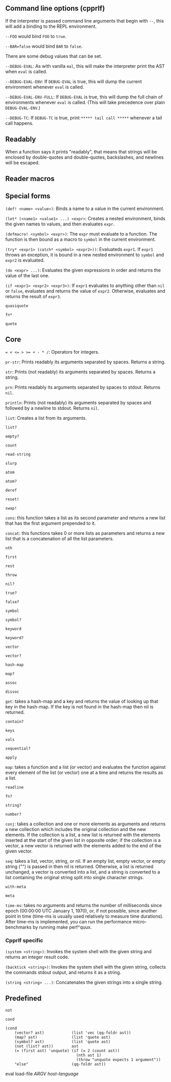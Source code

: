 ## Command line options (cpprlf)

If the interpreter is passed command line arguments that begin with `--`, this will add a binding to the REPL environment.

`--FOO` would bind `FOO` to `true`.

`--BAR=false` would bind `BAR` to `false`.

There are some debug values that can be set.

`--DEBUG-EVAL`: As with vanilla `mal`, this will make the interpreter print the AST when `eval` is called.

`--DEBUG-EVAL-ENV`: If `DEBUG-EVAL` is true, this will dump the current environment whenever `eval` is called.

`--DEBUG-EVAL-ENV-FULL`: If `DEBUG-EVAL` is true, this will dump the full chain of environments whenever `eval` is called. (This will take precedence over plain `DEBUG-EVAL-ENV`.)

`--DEBUG-TC`: If `DEBUG-TC` is true, print `***** tail call *****` whenever a tail call happens.

## Readably

When a function says it prints "readably", that means that strings will be enclosed by double-quotes and double-quotes, backslashes, and newlines will be escaped.

## Reader macros

## Special forms

`(def! <name> <value>)`: Binds a name to a value in the current environment.

`(let* (<name1> <value1> ...) <expr>`: Creates a nested environment, binds the given names to values, and then evaluates `expr`.

`(defmacro! <symbol> <expr>)`: The `expr` must evaluate to a function. The function is then bound as a macro to `symbol` in the current environment.

`(try* <expr1> (catch* <symbol> <expr2>))`: Evaluateds `expr1`. If `expr1` throws an exception, it is bound in a new nested environment to `symbol` and `expr2` is evaluated.

`(do <expr> ...)`: Evaluates the given expressions in order and returns the value of the last one.

`(if <expr1> <expr2> <expr3>)`: If `expr1` evaluates to anything other than `nil` or `false`, evaluates and returns the value of `expr2`. Otherwise, evaluates and returns the result of `expr3`.

`quasiquote`

`fn*`

`quote`

## Core

`= < <= > >= + - * /`: Operators for integers.

`pr-str`: Prints readably its arguments separated by spaces. Returns a string.

`str`: Prints (not readably) its arguments separated by spaces. Returns a string.

`prn`: Prints readably its arguments separated by spaces to stdout. Returns `nil`.

`println`: Prints (not readably) its arguments separated by spaces and followed by a newline to stdout. Returns `nil`.

`list`: Creates a list from its arguments.

`list?`

`empty?`

`count`

`read-string`

`slurp`

`atom`

`atom?`

`deref`

`reset!`

`swap!`

`cons`: this function takes a list as its second parameter and returns a new list that has the first argument prepended to it.

`concat`: this functions takes 0 or more lists as parameters and returns a new list that is a concatenation of all the list parameters.

`nth`

`first`

`rest`

`throw`

`nil?`

`true?`

`false?`

`symbol`

`symbol?`

`keyword`

`keyword?`

`vector`

`vector?`

`hash-map`

`map?`

`assoc`

`dissoc`

`get`: takes a hash-map and a key and returns the value of looking up that key in the hash-map. If the key is not found in the hash-map then nil is returned.

`contain?`

`keys`

`vals`

`sequential?`

`apply`

`map`: takes a function and a list (or vector) and evaluates the function against every element of the list (or vector) one at a time and returns the results as a list.

`readline`

`fn?`

`string?`

`number?`

`conj`: takes a collection and one or more elements as arguments and returns a new collection which includes the original collection and the new elements. If the collection is a list, a new list is returned with the elements inserted at the start of the given list in opposite order; if the collection is a vector, a new vector is returned with the elements added to the end of the given vector.

`seq`: takes a list, vector, string, or nil. If an empty list, empty vector, or empty string ("") is passed in then nil is returned. Otherwise, a list is returned unchanged, a vector is converted into a list, and a string is converted to a list containing the original string split into single character strings.

`with-meta`

`meta`

`time-ms`: takes no arguments and returns the number of milliseconds since epoch (00:00:00 UTC January 1, 1970), or, if not possible, since another point in time (time-ms is usually used relatively to measure time durations). After time-ms is implemented, you can run the performance micro-benchmarks by running make perf^quux.

### Cpprlf specific

`(system <string>)`: Invokes the system shell with the given string and returns an integer result code.

`(backtick <string>)`: Invokes the system shell with the given string, collects the commands stdout output, and returns it as a string.

`(string <string> ...)`: Concatenates the given strings into a single string.

## Predefined

`not`

`cond`

    (cond
        (vector? ast)            (list 'vec (qq-foldr ast))
        (map? ast)               (list 'quote ast)
        (symbol? ast)            (list 'quote ast)
        (not (list? ast))        ast
        (= (first ast) 'unquote) (if (= 2 (count ast))
                                   (nth ast 1)
                                   (throw "unquote expects 1 argument"))
        "else"                   (qq-foldr ast))

eval load-file *ARGV* *host-language*


